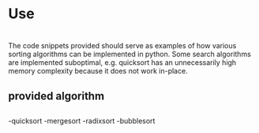 <!--Python sorting-algorithms for python -->

# Use <h1>
The code snippets provided should serve as examples of how various sorting algorithms can be implemented in python.
Some search algorithms are implemented suboptimal, e.g. quicksort has an unnecessarily high memory complexity
because it does not work in-place.

## provided algorithm <h2>
-quicksort
-mergesort
-radixsort
-bubblesort
